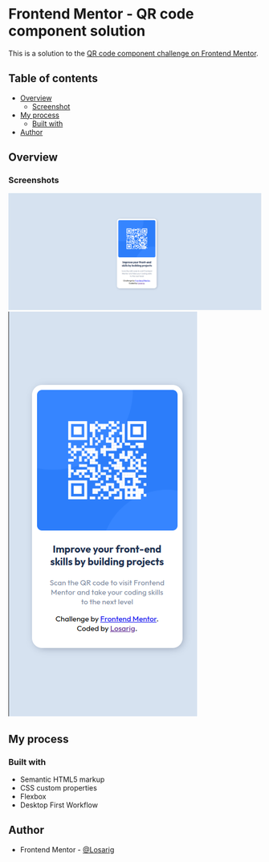 # Frontend Mentor - QR code component solution

This is a solution to the [QR code component challenge on Frontend Mentor](https://www.frontendmentor.io/challenges/qr-code-component-iux_sIO_H).

## Table of contents

- [Overview](#overview)
  - [Screenshot](#screenshot)
- [My process](#my-process)
  - [Built with](#built-with)
- [Author](#author)

## Overview

### Screenshots

![Desktop Screenshot](screenshots/desktop_screenshot.png)
![Mobile Screenshot](screenshots/mobile_screenshot.png)

## My process

### Built with

- Semantic HTML5 markup
- CSS custom properties
- Flexbox
- Desktop First Workflow

## Author

- Frontend Mentor - [@Losarig](https://www.frontendmentor.io/profile/Losarig)
